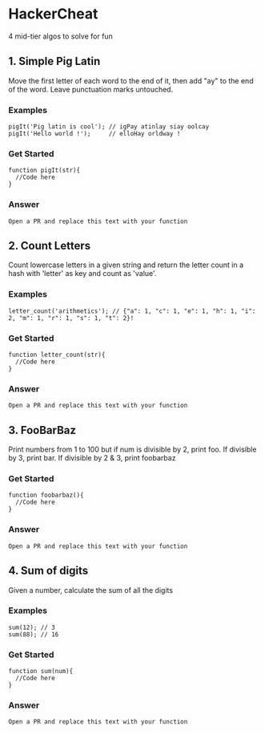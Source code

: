 # HackerCheat
4 mid-tier algos to solve for fun





## 1. Simple Pig Latin

Move the first letter of each word to the end of it, then add "ay" to the end of the word. Leave punctuation marks untouched.

### Examples
```
pigIt('Pig latin is cool'); // igPay atinlay siay oolcay
pigIt('Hello world !');     // elloHay orldway !
```
### Get Started
```
function pigIt(str){
  //Code here
}
```
### Answer
```
Open a PR and replace this text with your function
```


## 2. Count Letters

Count lowercase letters in a given string and return the letter count in a hash with 'letter' as key and count as 'value'. 

### Examples
```
letter_count('arithmetics'); // {"a": 1, "c": 1, "e": 1, "h": 1, "i": 2, "m": 1, "r": 1, "s": 1, "t": 2}!
```
### Get Started
```
function letter_count(str){
  //Code here
}
```
### Answer
```
Open a PR and replace this text with your function
```


## 3. FooBarBaz

Print numbers from 1 to 100 but if num is divisible by 2, print foo. If divisible by 3, print bar. If divisible by 2 & 3, print foobarbaz

### Get Started
```
function foobarbaz(){
  //Code here
}
```
### Answer
```
Open a PR and replace this text with your function
```


## 4. Sum of digits

Given a number, calculate the sum of all the digits

### Examples
```
sum(12); // 3
sum(88); // 16
```
### Get Started
```
function sum(num){
  //Code here
}
```
### Answer
```
Open a PR and replace this text with your function
```
